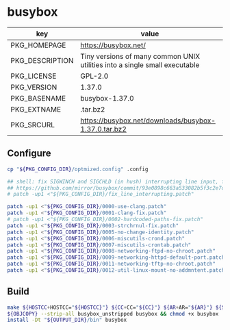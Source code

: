 # busybox

| key             | value                                                                      |
| --------------- | -------------------------------------------------------------------------- |
| PKG_HOMEPAGE    | <https://busybox.net/>                                                     |
| PKG_DESCRIPTION | Tiny versions of many common UNIX utilities into a single small executable |
| PKG_LICENSE     | GPL-2.0                                                                    |
| PKG_VERSION     | 1.37.0                                                                     |
| PKG_BASENAME    | busybox-1.37.0                                                             |
| PKG_EXTNAME     | .tar.bz2                                                                   |
| PKG_SRCURL      | <https://busybox.net/downloads/busybox-1.37.0.tar.bz2>                     |

## Configure

```sh
cp "${PKG_CONFIG_DIR}/optmized.config" .config

## shell: fix SIGWINCH and SIGCHLD (in hush) interrupting line input, fixed in v1.37
## https://github.com/mirror/busybox/commit/93e0898c663a533082b5f3c2e7dcce93ec47076d
# patch -up1 <"${PKG_CONFIG_DIR}/fix_line_interrupting.patch"

patch -up1 <"${PKG_CONFIG_DIR}/0000-use-clang.patch"
patch -up1 <"${PKG_CONFIG_DIR}/0001-clang-fix.patch"
# patch -up1 <"${PKG_CONFIG_DIR}/0002-hardcoded-paths-fix.patch"
patch -up1 <"${PKG_CONFIG_DIR}/0003-strchrnul-fix.patch"
patch -up1 <"${PKG_CONFIG_DIR}/0005-no-change-identity.patch"
patch -up1 <"${PKG_CONFIG_DIR}/0006-miscutils-crond.patch"
patch -up1 <"${PKG_CONFIG_DIR}/0007-miscutils-crontab.patch"
patch -up1 <"${PKG_CONFIG_DIR}/0008-networking-ftpd-no-chroot.patch"
patch -up1 <"${PKG_CONFIG_DIR}/0009-networking-httpd-default-port.patch"
patch -up1 <"${PKG_CONFIG_DIR}/0011-networking-tftp-no-chroot.patch"
patch -up1 <"${PKG_CONFIG_DIR}/0012-util-linux-mount-no-addmntent.patch"
```

## Build

```sh
make ${HOSTCC+HOSTCC="${HOSTCC}"} ${CC+CC="${CC}"} ${AR+AR="${AR}"} ${STRIP+STRIP="${STRIP}"} -j"${JOBS}" busybox_unstripped
${OBJCOPY} --strip-all busybox_unstripped busybox && chmod +x busybox
install -Dt "${OUTPUT_DIR}/bin" busybox
```

